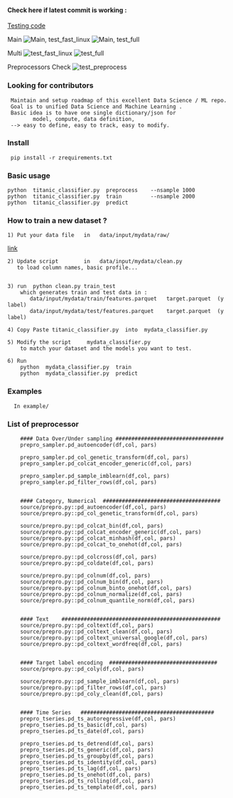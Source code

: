 
#### Check here if latest commit is working :

[Testing code ](https://github.com/arita37/dsa2/blob/main/ztest/run_fast.sh)

Main
![Main, test_fast_linux](https://github.com/arita37/dsa2/workflows/test_fast_linux/badge.svg?branch=main)
![Main, test_full](https://github.com/arita37/dsa2/workflows/test_full/badge.svg?branch=main)


Multi
  ![test_fast_linux](https://github.com/arita37/dsa2/workflows/test_fast_linux/badge.svg?branch=multi)
   ![test_full](https://github.com/arita37/dsa2/workflows/test_full/badge.svg?branch=multi)


Preprocessors Check
![test_preprocess](https://github.com/arita37/dsa2/workflows/test_preprocess/badge.svg?branch=multi)


### Looking for contributors
     Maintain and setup roadmap of this excellent Data Science / ML repo.
     Goal is to unified Data Science and Machine Learning .
     Basic idea is to have one single dictionary/json for
            model, compute, data definition,
     --> easy to define, easy to track, easy to modify.
     

### Install 
     pip install -r zrequirements.txt


### Basic usage 
    python  titanic_classifier.py  preprocess    --nsample 1000
    python  titanic_classifier.py  train         --nsample 2000
    python  titanic_classifier.py  predict



### How to train a new dataset ?
    1) Put your data file   in   data/input/mydata/raw/   
[link](https://github.com/arita37/dsa2/tree/multi/data/input/mydata)
       

    2) Update script        in   data/input/mydata/clean.py
       to load column names, basic profile...


    3) run  python clean.py train_test
        which generates train and test data in :   
           data/input/mydata/train/features.parquet   target.parquet  (y label)        
           data/input/mydata/test/features.parquet    target.parquet  (y label)                
                
    4) Copy Paste titanic_classifier.py  into  mydata_classifier.py
    
    5) Modify the script     mydata_classifier.py
        to match your dataset and the models you want to test.
          
    6) Run 
        python  mydata_classifier.py  train
        python  mydata_classifier.py  predict


        
### Examples

      In example/




### List of preprocessor

        #### Data Over/Under sampling ##################################
        prepro_sampler.pd_autoencoder(df,col, pars)
        
        prepro_sampler.pd_col_genetic_transform(df,col, pars)        
        prepro_sampler.pd_colcat_encoder_generic(df,col, pars)
        
        prepro_sampler.pd_sample_imblearn(df,col, pars)
        prepro_sampler.pd_filter_rows(df,col, pars)


        #### Category, Numerical  #####################################
        source/prepro.py::pd_autoencoder(df,col, pars)
        source/prepro.py::pd_col_genetic_transform(df,col, pars)
        
        source/prepro.py::pd_colcat_bin(df,col, pars)
        source/prepro.py::pd_colcat_encoder_generic(df,col, pars)
        source/prepro.py::pd_colcat_minhash(df,col, pars)
        source/prepro.py::pd_colcat_to_onehot(df,col, pars)
        
        source/prepro.py::pd_colcross(df,col, pars)
        source/prepro.py::pd_coldate(df,col, pars)
        
        source/prepro.py::pd_colnum(df,col, pars)
        source/prepro.py::pd_colnum_bin(df,col, pars)
        source/prepro.py::pd_colnum_binto_onehot(df,col, pars)
        source/prepro.py::pd_colnum_normalize(df,col, pars)
        source/prepro.py::pd_colnum_quantile_norm(df,col, pars)

        
        #### Text    ##################################################    
        source/prepro.py::pd_coltext(df,col, pars)
        source/prepro.py::pd_coltext_clean(df,col, pars)
        source/prepro.py::pd_coltext_universal_google(df,col, pars)
        source/prepro.py::pd_coltext_wordfreq(df,col, pars)
        
        
        #### Target label encoding  ##################################
        source/prepro.py::pd_coly(df,col, pars)
        
        source/prepro.py::pd_sample_imblearn(df,col, pars)
        source/prepro.py::pd_filter_rows(df,col, pars)
        source/prepro.py::pd_coly_clean(df,col, pars)


        #### Time Series   ##########################################
        prepro_tseries.pd_ts_autoregressive(df,col, pars)
        prepro_tseries.pd_ts_basic(df,col, pars)
        prepro_tseries.pd_ts_date(df,col, pars)
        
        prepro_tseries.pd_ts_detrend(df,col, pars)
        prepro_tseries.pd_ts_generic(df,col, pars)
        prepro_tseries.pd_ts_groupby(df,col, pars)
        prepro_tseries.pd_ts_identity(df,col, pars)
        prepro_tseries.pd_ts_lag(df,col, pars)
        prepro_tseries.pd_ts_onehot(df,col, pars)
        prepro_tseries.pd_ts_rolling(df,col, pars)
        prepro_tseries.pd_ts_template(df,col, pars)







